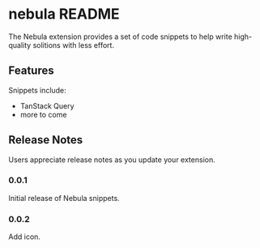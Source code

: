 # nebula README

The Nebula extension provides a set of code snippets to help write high-quality solitions with less effort.

## Features

Snippets include:

- TanStack Query
- more to come

## Release Notes

Users appreciate release notes as you update your extension.

### 0.0.1

Initial release of Nebula snippets.

### 0.0.2

Add icon.
